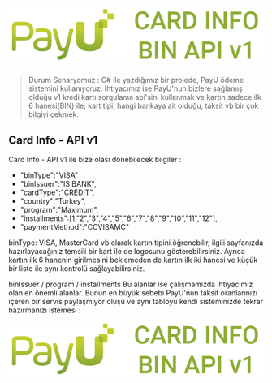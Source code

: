# <img src="https://raw.githubusercontent.com/hknklic/PayUCardInfo/master/README/card_info_payu.png">
> Durum Senaryomuz : C# ile yazdığımız bir projede, PayU ödeme sistemini kullanıyoruz. İhtiyacımız ise PayU'nun bizlere sağlamış olduğu v1 kredi kartı sorgulama api'sini kullanmak ve kartın sadece ilk 6 hanesi(BIN) ile; kart tipi, hangi bankaya ait olduğu, taksit vb bir çok bilgiyi çekmek.  
## Card Info - API v1
Card Info - API v1 ile bize olası dönebilecek bilgiler :

- "binType":"VISA"
- "binIssuer":"IS BANK", 
- "cardType":"CREDIT",
- "country":"Turkey",
- "program":"Maximum",
- "installments":[1,"2","3","4","5","6","7","8","9","10","11","12"],
- "paymentMethod":"CCVISAMC"
<p>binType: VISA, MasterCard vb olarak kartın tipini öğrenebilir, ilgili sayfanızda hazırlayacağınız temsili bir kart ile de logosunu gösterebilirsiniz. Ayrıca kartın ilk 6 hanenin girilmesini beklemeden de kartın ilk iki hanesi ve küçük bir liste ile aynı kontrolü sağlayabilirsiniz.</p>
<p>binIssuer / program / installments Bu alanlar ise çalışmamızda ihtiyacımız olan en önemli alanlar. Bunun en büyük sebebi PayU'nun taksit oranlarınızı içeren bir servis paylaşmıyor oluşu ve aynı tabloyu kendi sisteminizde tekrar hazırmanızı istemesi :</p>
<p align="center"><img src="https://raw.githubusercontent.com/hknklic/PayUCardInfo/master/README/card_info_payu.png"><p>            
